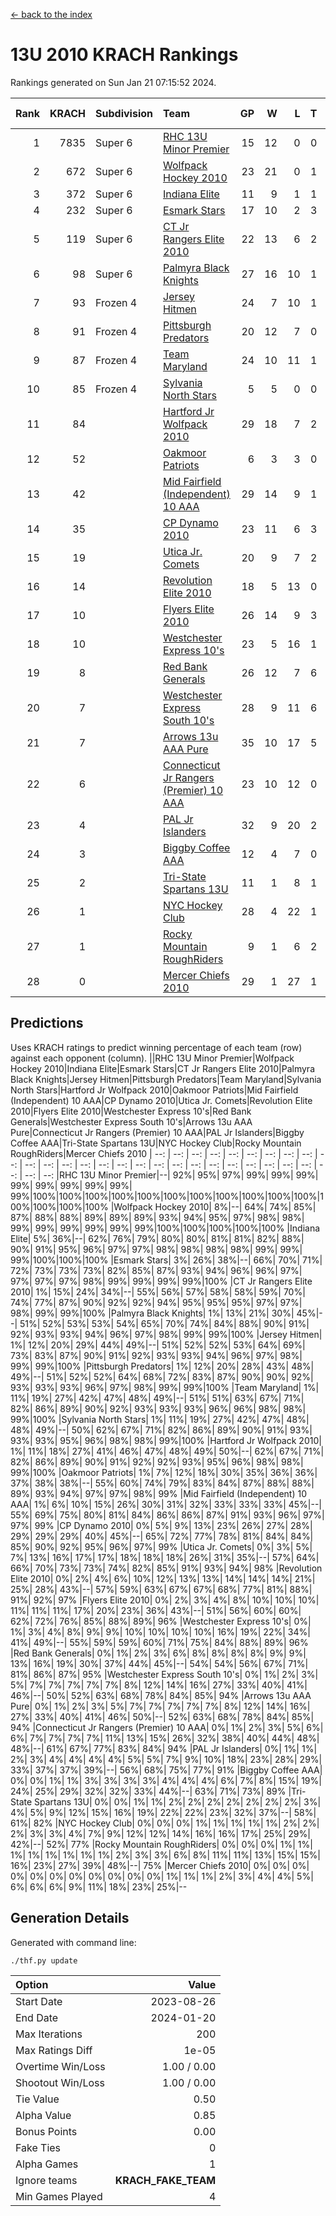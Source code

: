 [<- back to the index](readme.md)
# 13U 2010 KRACH Rankings
Rankings generated on Sun Jan 21 07:15:52 2024.

Rank|KRACH|Subdivision|Team|GP|W|L|T|OTW|OTL|SoS|Exp Wins|Win Diff
---:|---:|:---|:---|---:|---:|---:|---:|---:|---:|---:|---:|---:
1|7835|Super 6|[RHC 13U Minor Premier](https://gamesheetstats.com/seasons/3664/teams/140959/schedule)|15|12|0|0|3|0|90|15.8|-0.0
2|672|Super 6|[Wolfpack Hockey 2010](https://gamesheetstats.com/seasons/3664/teams/140960/schedule)|23|21|0|1|0|1|52|22.4|0.0
3|372|Super 6|[Indiana Elite](https://gamesheetstats.com/seasons/3664/teams/144350/schedule)|11|9|1|1|0|0|72|10.4|0.0
4|232|Super 6|[Esmark Stars](https://gamesheetstats.com/seasons/3664/teams/140972/schedule)|17|10|2|3|0|2|955|12.4|0.0
5|119|Super 6|[CT Jr Rangers Elite 2010](https://gamesheetstats.com/seasons/3664/teams/140955/schedule)|22|13|6|2|1|0|437|15.9|0.0
6|98|Super 6|[Palmyra Black Knights](https://gamesheetstats.com/seasons/3664/teams/140973/schedule)|27|16|10|1|0|0|657|17.4|0.0
7|93|Frozen 4|[Jersey Hitmen](https://gamesheetstats.com/seasons/3664/teams/140961/schedule)|24|7|10|1|3|3|1088|11.4|0.0
8|91|Frozen 4|[Pittsburgh Predators](https://gamesheetstats.com/seasons/3664/teams/140974/schedule)|20|12|7|0|1|0|100|13.9|0.0
9|87|Frozen 4|[Team Maryland](https://gamesheetstats.com/seasons/3664/teams/140976/schedule)|24|10|11|1|2|0|742|13.4|0.0
10|85|Frozen 4|[Sylvania North Stars](https://gamesheetstats.com/seasons/3664/teams/199817/schedule)|5|5|0|0|0|0|2|5.9|0.0
11|84||[Hartford Jr Wolfpack 2010](https://gamesheetstats.com/seasons/3664/teams/140957/schedule)|29|18|7|2|0|2|600|19.9|0.0
12|52||[Oakmoor Patriots](https://gamesheetstats.com/seasons/3664/teams/162748/schedule)|6|3|3|0|0|0|133|3.9|0.0
13|42||[Mid Fairfield (Independent) 10 AAA](https://gamesheetstats.com/seasons/3664/teams/140956/schedule)|29|14|9|1|3|2|85|18.4|0.0
14|35||[CP Dynamo 2010](https://gamesheetstats.com/seasons/3664/teams/140968/schedule)|23|11|6|3|1|2|73|14.4|0.0
15|19||[Utica Jr. Comets](https://gamesheetstats.com/seasons/3664/teams/140970/schedule)|20|9|7|2|2|0|27|12.9|0.0
16|14||[Revolution Elite 2010](https://gamesheetstats.com/seasons/3664/teams/140975/schedule)|18|5|13|0|0|0|527|5.9|0.0
17|10||[Flyers Elite 2010](https://gamesheetstats.com/seasons/3664/teams/140963/schedule)|26|14|9|3|0|0|19|16.4|0.0
18|10||[Westchester Express 10's](https://gamesheetstats.com/seasons/3664/teams/140967/schedule)|23|5|16|1|0|1|775|6.4|0.0
19|8||[Red Bank Generals](https://gamesheetstats.com/seasons/3664/teams/140962/schedule)|26|12|7|6|0|1|8|15.9|0.0
20|7||[Westchester Express South 10's](https://gamesheetstats.com/seasons/3664/teams/140971/schedule)|28|9|11|6|1|1|27|13.9|0.0
21|7||[Arrows 13u AAA Pure](https://gamesheetstats.com/seasons/3664/teams/140965/schedule)|35|10|17|5|1|2|64|14.4|0.0
22|6||[Connecticut Jr Rangers (Premier) 10 AAA](https://gamesheetstats.com/seasons/3664/teams/140958/schedule)|23|10|12|0|1|0|15|11.9|0.0
23|4||[PAL Jr Islanders](https://gamesheetstats.com/seasons/3664/teams/140969/schedule)|32|9|20|2|0|1|35|10.9|0.0
24|3||[Biggby Coffee AAA](https://gamesheetstats.com/seasons/3664/teams/144347/schedule)|12|4|7|0|0|1|82|4.9|0.0
25|2||[Tri-State Spartans 13U](https://gamesheetstats.com/seasons/3664/teams/144349/schedule)|11|1|8|1|1|0|59|3.4|0.0
26|1||[NYC Hockey Club](https://gamesheetstats.com/seasons/3664/teams/140966/schedule)|28|4|22|1|0|1|72|5.4|0.0
27|1||[Rocky Mountain RoughRiders](https://gamesheetstats.com/seasons/3664/teams/144348/schedule)|9|1|6|2|0|0|34|2.9|0.0
28|0||[Mercer Chiefs 2010](https://gamesheetstats.com/seasons/3664/teams/140964/schedule)|29|1|27|1|0|0|16|2.4|0.0

## Predictions
Uses KRACH ratings to predict winning percentage of each team (row) against each opponent (column).
||RHC 13U Minor Premier|Wolfpack Hockey 2010|Indiana Elite|Esmark Stars|CT Jr Rangers Elite 2010|Palmyra Black Knights|Jersey Hitmen|Pittsburgh Predators|Team Maryland|Sylvania North Stars|Hartford Jr Wolfpack 2010|Oakmoor Patriots|Mid Fairfield (Independent) 10 AAA|CP Dynamo 2010|Utica Jr. Comets|Revolution Elite 2010|Flyers Elite 2010|Westchester Express 10's|Red Bank Generals|Westchester Express South 10's|Arrows 13u AAA Pure|Connecticut Jr Rangers (Premier) 10 AAA|PAL Jr Islanders|Biggby Coffee AAA|Tri-State Spartans 13U|NYC Hockey Club|Rocky Mountain RoughRiders|Mercer Chiefs 2010
| --: | --: | --: | --: | --: | --: | --: | --: | --: | --: | --: | --: | --: | --: | --: | --: | --: | --: | --: | --: | --: | --: | --: | --: | --: | --: | --: | --: | --: 
|RHC 13U Minor Premier|--| 92%| 95%| 97%| 99%| 99%| 99%| 99%| 99%| 99%| 99%| 99%| 99%|100%|100%|100%|100%|100%|100%|100%|100%|100%|100%|100%|100%|100%|100%|100%
|Wolfpack Hockey 2010|  8%|--| 64%| 74%| 85%| 87%| 88%| 88%| 89%| 89%| 89%| 93%| 94%| 95%| 97%| 98%| 98%| 99%| 99%| 99%| 99%| 99%| 99%|100%|100%|100%|100%|100%
|Indiana Elite|  5%| 36%|--| 62%| 76%| 79%| 80%| 80%| 81%| 81%| 82%| 88%| 90%| 91%| 95%| 96%| 97%| 97%| 98%| 98%| 98%| 98%| 99%| 99%| 99%|100%|100%|100%
|Esmark Stars|  3%| 26%| 38%|--| 66%| 70%| 71%| 72%| 73%| 73%| 73%| 82%| 85%| 87%| 93%| 94%| 96%| 96%| 97%| 97%| 97%| 97%| 98%| 99%| 99%| 99%| 99%|100%
|CT Jr Rangers Elite 2010|  1%| 15%| 24%| 34%|--| 55%| 56%| 57%| 58%| 58%| 59%| 70%| 74%| 77%| 87%| 90%| 92%| 92%| 94%| 95%| 95%| 95%| 97%| 97%| 98%| 99%| 99%|100%
|Palmyra Black Knights|  1%| 13%| 21%| 30%| 45%|--| 51%| 52%| 53%| 53%| 54%| 65%| 70%| 74%| 84%| 88%| 90%| 91%| 92%| 93%| 93%| 94%| 96%| 97%| 98%| 99%| 99%|100%
|Jersey Hitmen|  1%| 12%| 20%| 29%| 44%| 49%|--| 51%| 52%| 52%| 53%| 64%| 69%| 73%| 83%| 87%| 90%| 91%| 92%| 93%| 93%| 94%| 96%| 97%| 98%| 99%| 99%|100%
|Pittsburgh Predators|  1%| 12%| 20%| 28%| 43%| 48%| 49%|--| 51%| 52%| 52%| 64%| 68%| 72%| 83%| 87%| 90%| 90%| 92%| 93%| 93%| 93%| 96%| 97%| 98%| 99%| 99%|100%
|Team Maryland|  1%| 11%| 19%| 27%| 42%| 47%| 48%| 49%|--| 51%| 51%| 63%| 67%| 71%| 82%| 86%| 89%| 90%| 92%| 93%| 93%| 93%| 96%| 96%| 98%| 98%| 99%|100%
|Sylvania North Stars|  1%| 11%| 19%| 27%| 42%| 47%| 48%| 48%| 49%|--| 50%| 62%| 67%| 71%| 82%| 86%| 89%| 90%| 91%| 93%| 93%| 93%| 95%| 96%| 98%| 98%| 99%|100%
|Hartford Jr Wolfpack 2010|  1%| 11%| 18%| 27%| 41%| 46%| 47%| 48%| 49%| 50%|--| 62%| 67%| 71%| 82%| 86%| 89%| 90%| 91%| 92%| 92%| 93%| 95%| 96%| 98%| 98%| 99%|100%
|Oakmoor Patriots|  1%|  7%| 12%| 18%| 30%| 35%| 36%| 36%| 37%| 38%| 38%|--| 55%| 60%| 74%| 79%| 83%| 84%| 87%| 88%| 88%| 89%| 93%| 94%| 97%| 97%| 98%| 99%
|Mid Fairfield (Independent) 10 AAA|  1%|  6%| 10%| 15%| 26%| 30%| 31%| 32%| 33%| 33%| 33%| 45%|--| 55%| 69%| 75%| 80%| 81%| 84%| 86%| 86%| 87%| 91%| 93%| 96%| 97%| 97%| 99%
|CP Dynamo 2010|  0%|  5%|  9%| 13%| 23%| 26%| 27%| 28%| 29%| 29%| 29%| 40%| 45%|--| 65%| 72%| 77%| 78%| 81%| 84%| 84%| 85%| 90%| 92%| 95%| 96%| 97%| 99%
|Utica Jr. Comets|  0%|  3%|  5%|  7%| 13%| 16%| 17%| 17%| 18%| 18%| 18%| 26%| 31%| 35%|--| 57%| 64%| 66%| 70%| 73%| 73%| 74%| 82%| 85%| 91%| 93%| 94%| 98%
|Revolution Elite 2010|  0%|  2%|  4%|  6%| 10%| 12%| 13%| 13%| 14%| 14%| 14%| 21%| 25%| 28%| 43%|--| 57%| 59%| 63%| 67%| 67%| 68%| 77%| 81%| 88%| 91%| 92%| 97%
|Flyers Elite 2010|  0%|  2%|  3%|  4%|  8%| 10%| 10%| 10%| 11%| 11%| 11%| 17%| 20%| 23%| 36%| 43%|--| 51%| 56%| 60%| 60%| 62%| 72%| 76%| 85%| 88%| 89%| 96%
|Westchester Express 10's|  0%|  1%|  3%|  4%|  8%|  9%|  9%| 10%| 10%| 10%| 10%| 16%| 19%| 22%| 34%| 41%| 49%|--| 55%| 59%| 59%| 60%| 71%| 75%| 84%| 88%| 89%| 96%
|Red Bank Generals|  0%|  1%|  2%|  3%|  6%|  8%|  8%|  8%|  8%|  9%|  9%| 13%| 16%| 19%| 30%| 37%| 44%| 45%|--| 54%| 54%| 56%| 67%| 71%| 81%| 86%| 87%| 95%
|Westchester Express South 10's|  0%|  1%|  2%|  3%|  5%|  7%|  7%|  7%|  7%|  7%|  8%| 12%| 14%| 16%| 27%| 33%| 40%| 41%| 46%|--| 50%| 52%| 63%| 68%| 78%| 84%| 85%| 94%
|Arrows 13u AAA Pure|  0%|  1%|  2%|  3%|  5%|  7%|  7%|  7%|  7%|  7%|  8%| 12%| 14%| 16%| 27%| 33%| 40%| 41%| 46%| 50%|--| 52%| 63%| 68%| 78%| 84%| 85%| 94%
|Connecticut Jr Rangers (Premier) 10 AAA|  0%|  1%|  2%|  3%|  5%|  6%|  6%|  7%|  7%|  7%|  7%| 11%| 13%| 15%| 26%| 32%| 38%| 40%| 44%| 48%| 48%|--| 61%| 67%| 77%| 83%| 84%| 94%
|PAL Jr Islanders|  0%|  1%|  1%|  2%|  3%|  4%|  4%|  4%|  4%|  5%|  5%|  7%|  9%| 10%| 18%| 23%| 28%| 29%| 33%| 37%| 37%| 39%|--| 56%| 68%| 75%| 77%| 91%
|Biggby Coffee AAA|  0%|  0%|  1%|  1%|  3%|  3%|  3%|  3%|  4%|  4%|  4%|  6%|  7%|  8%| 15%| 19%| 24%| 25%| 29%| 32%| 32%| 33%| 44%|--| 63%| 71%| 73%| 89%
|Tri-State Spartans 13U|  0%|  0%|  1%|  1%|  2%|  2%|  2%|  2%|  2%|  2%|  2%|  3%|  4%|  5%|  9%| 12%| 15%| 16%| 19%| 22%| 22%| 23%| 32%| 37%|--| 58%| 61%| 82%
|NYC Hockey Club|  0%|  0%|  0%|  1%|  1%|  1%|  1%|  1%|  2%|  2%|  2%|  3%|  3%|  4%|  7%|  9%| 12%| 12%| 14%| 16%| 16%| 17%| 25%| 29%| 42%|--| 52%| 77%
|Rocky Mountain RoughRiders|  0%|  0%|  0%|  1%|  1%|  1%|  1%|  1%|  1%|  1%|  1%|  2%|  3%|  3%|  6%|  8%| 11%| 11%| 13%| 15%| 15%| 16%| 23%| 27%| 39%| 48%|--| 75%
|Mercer Chiefs 2010|  0%|  0%|  0%|  0%|  0%|  0%|  0%|  0%|  0%|  0%|  0%|  1%|  1%|  1%|  2%|  3%|  4%|  4%|  5%|  6%|  6%|  6%|  9%| 11%| 18%| 23%| 25%|--

## Generation Details

Generated with command line:
```
./thf.py update
```

| Option | Value |
| :----- | ----: |
| Start Date | 2023-08-26 |
| End Date | 2024-01-20 |
| Max Iterations | 200 |
| Max Ratings Diff | 1e-05 |
| Overtime Win/Loss | 1.00 / 0.00 |
| Shootout Win/Loss | 1.00 / 0.00 |
| Tie Value | 0.50 |
| Alpha Value | 0.85 |
| Bonus Points | 0.00 |
| Fake Ties | 0 |
| Alpha Games | 1 |
| Ignore teams | __KRACH_FAKE_TEAM__ |
| Min Games Played | 4 |


